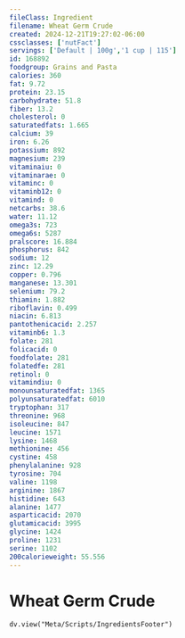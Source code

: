 ```yaml
---
fileClass: Ingredient
filename: Wheat Germ Crude
created: 2024-12-21T19:27:02-06:00
cssclasses: ['nutFact']
servings: ['Default | 100g','1 cup | 115']
id: 168892
foodgroup: Grains and Pasta
calories: 360
fat: 9.72
protein: 23.15
carbohydrate: 51.8
fiber: 13.2
cholesterol: 0
saturatedfats: 1.665
calcium: 39
iron: 6.26
potassium: 892
magnesium: 239
vitaminaiu: 0
vitaminarae: 0
vitaminc: 0
vitaminb12: 0
vitamind: 0
netcarbs: 38.6
water: 11.12
omega3s: 723
omega6s: 5287
pralscore: 16.884
phosphorus: 842
sodium: 12
zinc: 12.29
copper: 0.796
manganese: 13.301
selenium: 79.2
thiamin: 1.882
riboflavin: 0.499
niacin: 6.813
pantothenicacid: 2.257
vitaminb6: 1.3
folate: 281
folicacid: 0
foodfolate: 281
folatedfe: 281
retinol: 0
vitamindiu: 0
monounsaturatedfat: 1365
polyunsaturatedfat: 6010
tryptophan: 317
threonine: 968
isoleucine: 847
leucine: 1571
lysine: 1468
methionine: 456
cystine: 458
phenylalanine: 928
tyrosine: 704
valine: 1198
arginine: 1867
histidine: 643
alanine: 1477
asparticacid: 2070
glutamicacid: 3995
glycine: 1424
proline: 1231
serine: 1102
200calorieweight: 55.556
---
```


# Wheat Germ Crude

```dataviewjs
dv.view("Meta/Scripts/IngredientsFooter")
```